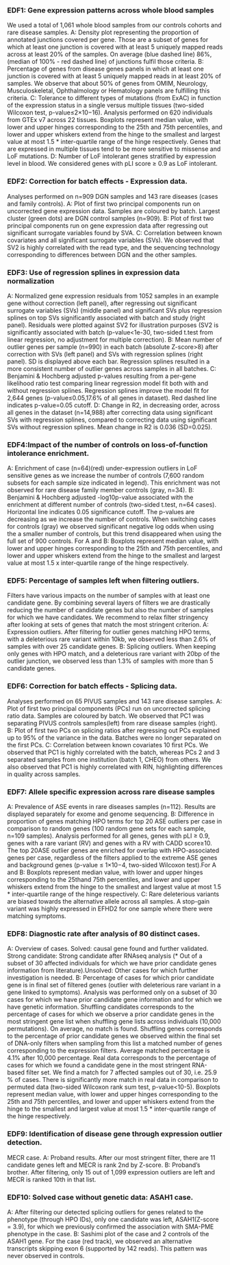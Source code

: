 ### EDF1: Gene expression patterns across whole blood samples
We used a total of 1,061 whole blood samples from our controls cohorts and rare disease samples. A: Density plot representing the proportion of annotated junctions covered per gene.  Those are a subset of genes for which at least one junction is covered with at least 5 uniquely mapped reads across at least 20% of the samples.  On average (blue dashed line) 86%, (median of 100% - red dashed line) of junctions fulfil those criteria. B: Percentage of genes from disease genes panels in which at least one junction is covered with at least 5 uniquely mapped reads in at least 20% of samples.  We observe that about 50% of genes from OMIM, Neurology, Musculoskeletal, Ophthalmology or Hematology panels are fulfilling this criteria. C: Tolerance to different types of mutations (from ExAC) in function of the expression status in a single versus multiple tissues (two-sided Wilcoxon test, p-value≤2×10−16). Analysis performed on 620 individuals from GTEx v7 across 22 tissues. Boxplots represent median value, with lower and upper hinges corresponding to the 25th and 75th percentiles, and lower and upper whiskers extend from the hinge to the smallest and largest value at most 1.5 * inter-quartile range of the hinge respectively. Genes that are expressed in multiple tissues tend to be more sensitive to missense and LoF mutations.  D: Number of LoF intolerant genes stratified by expression level in blood.  We considered genes with pLI score ≥ 0.9 as LoF intolerant.

### EDF2: Correction for batch effects - Expression data.
Analyses performed on n=909 DGN samples and 143 rare diseases (cases and family controls). A: Plot of first two principal components run on uncorrected gene expression data. Samples are coloured by batch. Largest cluster (green dots) are DGN control samples (n=909).  B: Plot of first two principal components run on gene expression data after regressing out significant surrogate variables found by SVA. C: Correlation between known covariates and all significant surrogate variables (SVs). We observed that SV2 is highly correlated with the read type, and the sequencing technology corresponding to differences between DGN and the other samples.

### EDF3: Use of regression splines in expression data normalization
A: Normalized gene expression residuals from 1052 samples in an example gene without correction (left panel), after regressing out significant surrogate variables (SVs) (middle panel) and significant SVs plus regression splines on top SVs significantly associated with batch and study (right panel). Residuals were plotted against SV2 for illustration purposes (SV2 is significantly associated with batch (p-value<1e-30, two-sided t.test from linear regression, no adjustment for multiple correction). B: Mean number of outlier genes per sample (n=990) in each batch (absolute Z-score>8) after correction with SVs (left panel) and SVs with regression splines (right panel). SD is displayed above each bar. Regression splines resulted in a more consistent number of outlier genes across samples in all batches.  C: Benjamini & Hochberg adjusted p-values resulting from a per-gene likelihood ratio test comparing linear regression model fit both with and without regression splines. Regression splines improve the model fit for 2,644 genes (p-value≤0.05,17.6% of all genes in dataset).  Red dashed line indicates p-value=0.05 cutoff.  D: Change in R2, in decreasing order, across all genes in the dataset (n=14,988) after correcting data using significant SVs with regression splines, compared to correcting data using significant SVs without regression splines. Mean change in R2 is 0.036 (SD=0.025).

### EDF4:Impact of the number of controls on loss-of-function intolerance enrichment.
A: Enrichment of case (n=64)(red) under-expression outliers in LoF sensitive genes as we increase the number of controls (7,600 random subsets for each sample size indicated in legend). This enrichment was not observed for rare disease family member controls (gray, n=34). B: Benjamini & Hochberg adjusted -log10p-value associated with the enrichment at different number of controls (two-sided t.test, n=64 cases). Horizontal line indicates 0.05 significance cutoff. The p-values are decreasing as we increase the number of controls. When switching cases for controls (gray) we observed significant negative log odds when using the a smaller number of controls, but this trend disappeared when using the full set of 900 controls.  For A and B: Boxplots represent median value, with lower and upper hinges corresponding to the 25th and 75th percentiles, and lower and upper whiskers extend from the hinge to the smallest and largest value at most 1.5 x inter-quartile range of the hinge respectively.

### EDF5: Percentage of samples left when filtering outliers.
Filters have various impacts on the number of samples with at least one candidate gene. By combining several layers of filters we are drastically reducing the number of candidate genes but also the number of samples for which we have candidates. We recommend to relax filter stringency after looking at sets of genes that match the most stringent criterion. A: Expression outliers. After filtering for outlier genes matching HPO terms, with a deleterious rare variant within 10kb, we observed less than 2.6% of samples with over 25 candidate genes. B: Splicing outliers. When keeping only genes with HPO match, and a deleterious rare variant with 20bp of the outlier junction, we observed less than 1.3% of samples with more than 5 candidate genes.

### EDF6: Correction for batch effects - Splicing data.
Analyses performed on 65 PIVUS samples and 143 rare disease samples. A: Plot of first two principal components (PCs) run on uncorrected splicing ratio data. Samples are coloured by batch. We observed that PC1 was separating PIVUS controls samples(left) from rare disease samples (right). B: Plot of first two PCs on splicing ratios after regressing out PCs explained up to 95% of the variance in the data. Batches were no longer separated on the first PCs. C: Correlation between known covariates 10 first PCs. We observed that PC1 is highly correlated with the batch, whereas PCs 2 and 3 separated samples from one institution (batch 1, CHEO) from others. We also observed that PC1 is highly correlated with RIN, highlighting differences in quality across samples.


### EDF7: Allele specific expression across rare disease samples
A: Prevalence of ASE events in rare diseases samples (n=112). Results are displayed separately for exome and genome sequencing. B: Difference in proportion of genes matching HPO terms for top 20 ASE outliers per case in comparison to random genes (100 random gene sets for each sample, n=109 samples). Analysis performed for all genes, genes with pLI ≥ 0.9, genes with a rare variant (RV) and genes with a RV with CADD score≥10. The top 20ASE outlier genes are enriched for overlap with HPO-associated genes per case, regardless of the filters applied to the extreme ASE genes and background genes (p-value ≤ 1×10−4, two-sided Wilcoxon test).For A and B: Boxplots represent median value, with lower and upper hinges corresponding to the 25thand 75th percentiles, and lower and upper whiskers extend from the hinge to the smallest and largest value at most 1.5 * inter-quartile range of the hinge respectively. C: Rare deleterious variants are biased towards the alternative allele across all samples. A stop-gain variant was highly expressed in EFHD2 for one sample where there were matching symptoms.

### EDF8: Diagnostic rate after analysis of 80 distinct cases.
A: Overview of cases. Solved: causal gene found and further validated. Strong candidate: Strong candidate after RNAseq analysis (* Out of a subset of 30 affected individuals for which we have prior candidate genes information from literature).Unsolved: Other cases for which further investigation is needed. B: Percentage of cases for which prior candidate gene is in final set of filtered genes (outlier with deleterious rare variant in a gene linked to symptoms). Analysis was performed only on a subset of 30 cases for which we have prior candidate gene information and for which we have genetic information.  Shuffling candidates corresponds to the percentage of cases for which we observe a prior candidate genes in the most stringent gene list when shuffling gene lists across individuals (10,000 permutations). On average, no match is found. Shuffling genes corresponds to the percentage of prior candidate genes we observed within the final set of DNA-only filters when sampling from this list a matched number of genes corresponding to the expression filters. Average matched percentage is 4.1% after 10,000 percentage. Real data corresponds to the percentage of cases for which we found a candidate gene in the most stringent RNA-based filter set. We find a match for 7 affected samples out of 30, i.e. 25.9 % of cases. There is significantly more match in real data in comparison to permuted data (two-sided Wilcoxon rank sum test, p-value<10-5). Boxplots represent median value, with lower and upper hinges corresponding to the 25th and 75th percentiles, and lower and upper whiskers extend from the hinge to the smallest and largest value at most 1.5 * inter-quartile range of the hinge respectively.

### EDF9: Identification of disease gene through expression outlier detection.
MECR case. A: Proband results. After our most stringent filter, there are 11 candidate genes left and MECR is rank 2nd by Z-score. B: Proband’s brother. After filtering, only 15 out of 1,099 expression outliers are left and MECR is ranked 10th in that list.

### EDF10: Solved case without genetic data: ASAH1 case.
A: After filtering our detected splicing outliers for genes related to the phenotype (through HPO IDs), only one candidate was left, ASAH1(Z-score = 3.9), for which we previously confirmed the association with SMA-PME phenotype in the case. B: Sashimi plot of the case and 2 controls of the ASAH1 gene. For the case (red track), we observed an alternative transcripts skipping exon 6 (supported by 142 reads). This pattern was never observed in controls.


